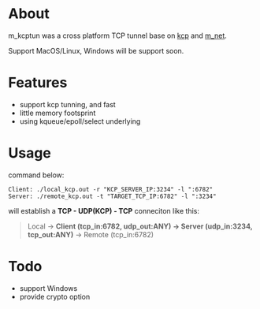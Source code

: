 
# About

m_kcptun was a cross platform TCP tunnel base on [kcp](https://github.com/skywind3000/kcp) and [m_net](https://github.com/lalawue/m_net).

Support MacOS/Linux, Windows will be support soon.





# Features

- support kcp tunning, and fast
- little memory footsprint
- using kqueue/epoll/select underlying





# Usage

command below:

```
Client: ./local_kcp.out -r "KCP_SERVER_IP:3234" -l ":6782"
Server: ./remote_kcp.out -t "TARGET_TCP_IP:6782" -l ":3234"
```

will establish a **TCP - UDP(KCP) - TCP** conneciton like this:

> Local -> **Client (tcp_in:6782, udp_out:ANY) -> Server (udp_in:3234, tcp_out:ANY)** -> Remote (tcp_in:6782) 





# Todo

- support Windows
- provide crypto option
